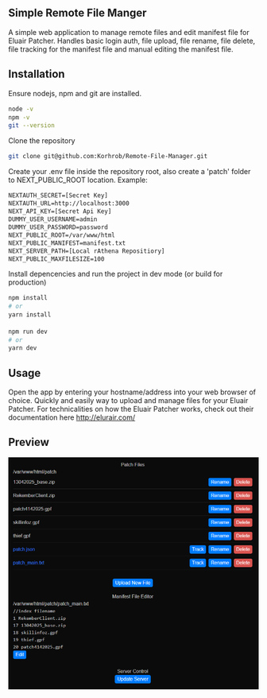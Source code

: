 ## Simple Remote File Manger

A simple web application to manage remote files and edit manifest file for Eluair Patcher.
Handles basic login auth, file upload, file rename, file delete, file tracking for the manifest file and manual editing the manifest file.

## Installation

Ensure nodejs, npm and git are installed.

```bash
node -v
npm -v
git --version
```

Clone the repository

```bash
git clone git@github.com:Korhrob/Remote-File-Manager.git
```

Create your .env file inside the repository root, also create a 'patch' folder to NEXT_PUBLIC_ROOT location. Example:

```.env
NEXTAUTH_SECRET=[Secret Key]
NEXTAUTH_URL=http://localhost:3000
NEXT_API_KEY=[Secret Api Key]
DUMMY_USER_USERNAME=admin
DUMMY_USER_PASSWORD=password
NEXT_PUBLIC_ROOT=/var/www/html
NEXT_PUBLIC_MANIFEST=manifest.txt
NEXT_SERVER_PATH=[Local rAthena Repositiory]
NEXT_PUBLIC_MAXFILESIZE=100
```

Install depencencies and run the project in dev mode (or build for production)

```bash
npm install
# or
yarn install

npm run dev
# or
yarn dev
```

## Usage

Open the app by entering your hostname/address into your web browser of choice.
Quickly and easily way to upload and manage files for your Eluair Patcher.
For technicalities on how the Eluair Patcher works, check out their documentation here http://elurair.com/

## Preview

![Screenshot](./public/screenshot.png)
